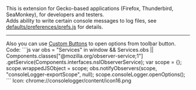 ﻿This is extension for Gecko-based applications (Firefox, Thunderbird, SeaMonkey), for developers and testers.
<br>Adds ability to write certain console messages to log files, see <a href="defaults/preferences/prefs.js#files">defaults/preferences/prefs.js</a> for details.
<hr>
Also you can use <a href="https://addons.mozilla.org/addon/custom-buttons/">Custom Buttons</a> to open options from toolbar button.
<br>Code:
```js
var obs = "Services" in window && Services.obs
	|| Components.classes["@mozilla.org/observer-service;1"]
		.getService(Components.interfaces.nsIObserverService);
var scope = {};
scope.wrappedJSObject = scope;
obs.notifyObservers(scope, "consoleLogger-exportScope", null);
scope.consoleLogger.openOptions();
```
Icon: chrome://consolelogger/content/icon16.png